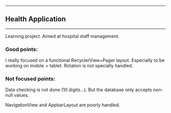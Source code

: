 ******************
## Health Application
******************
Learning project.
Aimed at hospital staff management.

### Good points:
I really focused on a functional RecyclerView+Pager layout.
Especially to be working on mobile + tablet.
Rotation is not specially handled.

### Not focused points:
Data checking is not done (10 digits...). But the database only accepts
non-null values.

NavigationView and AppbarLayout are poorly handled.
